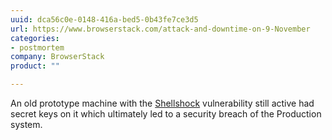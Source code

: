 ```yaml
---
uuid: dca56c0e-0148-416a-bed5-0b43fe7ce3d5
url: https://www.browserstack.com/attack-and-downtime-on-9-November
categories:
- postmortem
company: BrowserStack
product: ""

---
```


An old prototype machine with the [Shellshock](https://en.wikipedia.org/wiki/Shellshock_(software_bug)) vulnerability still active had secret keys on it which ultimately led to a security breach of the Production system.
